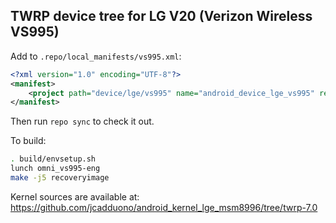 ## TWRP device tree for LG V20 (Verizon Wireless VS995)

Add to `.repo/local_manifests/vs995.xml`:

```xml
<?xml version="1.0" encoding="UTF-8"?>
<manifest>
	<project path="device/lge/vs995" name="android_device_lge_vs995" remote="TeamWin" revision="android-6.0" />
</manifest>
```

Then run `repo sync` to check it out.

To build:

```sh
. build/envsetup.sh
lunch omni_vs995-eng
make -j5 recoveryimage
```

Kernel sources are available at: https://github.com/jcadduono/android_kernel_lge_msm8996/tree/twrp-7.0

